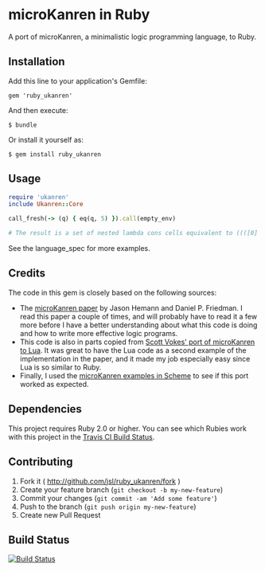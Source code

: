 # microKanren in Ruby

A port of microKanren, a minimalistic logic programming language, to Ruby.

## Installation

Add this line to your application's Gemfile:

    gem 'ruby_ukanren'

And then execute:

    $ bundle

Or install it yourself as:

    $ gem install ruby_ukanren

## Usage

```ruby
require 'ukanren'
include Ukanren::Core

call_fresh(-> (q) { eq(q, 5) }).call(empty_env)

# The result is a set of nested lambda cons cells equivalent to ((([0] . 5 )) . 1)).
```

See the language_spec for more examples.
## Credits

The code in this gem is closely based on the following sources:

* The [microKanren paper](http://webyrd.net/scheme-2013/papers/HemannMuKanren2013.pdf)
  by Jason Hemann and Daniel P. Friedman. I read this paper a couple of times, and
  will probably have to read it a few more before I have a better understanding
  about what this code is doing and how to write more effective logic programs.
* This code is also in parts copied from
  [Scott Vokes' port of microKanren to Lua](https://github.com/silentbicycle/lua-ukanren).
  It was great to have the Lua code as a second example of the implementation in
  the paper, and it made my job especially easy since Lua is so similar to Ruby.
* Finally, I used the [microKanren examples in Scheme](https://github.com/jasonhemann/microKanren)
  to see if this port worked as expected.

## Dependencies

This project requires Ruby 2.0 or higher. You can see which Rubies work with
this project in the [Travis CI Build Status](https://travis-ci.org/jsl/ruby_ukanren).

## Contributing

1. Fork it ( http://github.com/jsl/ruby_ukanren/fork )
2. Create your feature branch (`git checkout -b my-new-feature`)
3. Commit your changes (`git commit -am 'Add some feature'`)
4. Push to the branch (`git push origin my-new-feature`)
5. Create new Pull Request

## Build Status

[![Build Status](https://travis-ci.org/jsl/ruby_ukanren.png)](https://travis-ci.org/jsl/ruby_ukanren)
